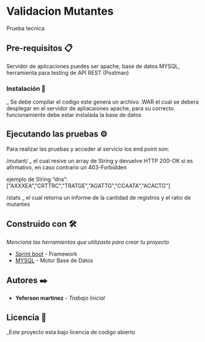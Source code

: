 # Validacion Mutantes

Prueba tecnica



## Pre-requisitos 📋

Servidor de aplicaciones puedes ser apache, base de datos MYSQL, herramienta para testing de API REST (Postman)



### Instalación 🔧

_ Se debe compilar el codigo este genera un archivo .WAR el cual se debera desplegar en el servidor de apliacaiones apache, para su correcto funcionamiente debe estar instalada la base de datos


## Ejecutando las pruebas ⚙️

Para realizar las pruebas y acceder al servicio los end point son:


/mutant/
_ el cual resive un array de String y devuelve HTTP 200-OK si es afirmativo, en caso contrario un
403-Forbidden

ejemplo de  String
“dna”:["AXXXEA","CRTTRC","TRATGE","AGATTG","CCAATA","ACACTG"]

/stats
_ el cual retorna un informe de la cantidad de registros y el ratio de mutantes

## Construido con 🛠️

_Menciona las herramientas que utilizaste para crear tu proyecto_

* [Sprint boot](https://spring.io/projects/spring-boot) - Framework
* [MYSQL](https://www.mysql.com/) - Motor Base de Datos


## Autores ✒️



* **Yeferson martinez** - *Trabajo Inicial* 


## Licencia 📄
_Este proyecto esta bajo licencia de codigo abierto



